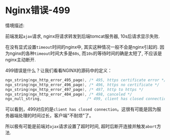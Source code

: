 # Nginx错误-499

情境描述:

前端发起`ajax`请求, nginx将请求转发到后端tomcat服务器, 10s后请求显示失败.

在没有显式设置`timeout`时间的nginx中, 其实这种情况一般不会是nginx引起的. 因为nginx的各种`timeout`时间大多是`60s`, 而`10s`的等待时间的确是太短了, 不应该是nginx主动断开.

499错误是什么？让我们看看NGINX的源码中的定义：

```c
ngx_string(ngx_http_error_495_page), /* 495, https certificate error */
ngx_string(ngx_http_error_496_page), /* 496, https no certificate */
ngx_string(ngx_http_error_497_page), /* 497, http to https */
ngx_string(ngx_http_error_404_page), /* 498, canceled */
ngx_null_string,                    /* 499, client has closed connection */
```

可以看到，499对应的是`client has closed connection`。这很有可能是因为服务器端处理的时间过长，客户端"不耐烦"了。

所以极有可能是前端对`ajax`请求设置了超时时间, 超时后断开连接并触发`abort`方法.